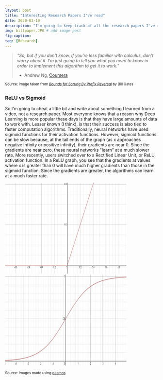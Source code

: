 ```yaml
---
layout: post
title: "Interesting Research Papers I've read"
date: 2020-03-19
description: "I'm going to keep track of all the research papers I've read"
img: billpaper.JPG # add image post
fig-caption:
tag: [Research]
---
```


> *"So, but if you don't know, if you're less familiar with calculus, don't worry about it. I'm just going to tell you what you need to know in order to implement this algorithm to get it to work."*
> - Andrew Ng, [Coursera](https://youtu.be/B-Ks01zR4HY?t=210) 

<sup> Source: image taken from [*Bounds for Sorting By Prefix Reversal*](https://pdfs.semanticscholar.org/58ec/3a02f4ffd14e2cc284076d7dd11994633de5.pdf) by Bill Gates </sup>

### ReLU vs Sigmoid

So I'm going to cheat a little bit and write about something I learned from a video, not a research paper. Most everyone knows that a reason why Deep Learning is more popular these days is that they have large amounts of data to work with. Lesser known (I think), is that their success is also tied to faster computation algorithms. Traditionally, neural networks have used sigmoid functions for their activation functions. However, sigmoid functions can be slow because, at the tail ends of the graph (as x approaches negative infinity or positive infinity), their gradients are near 0. Since the gradients are near zero, these neural networks "learn" at a much slower rate. More recently, users switched over to a Rectified Linear Unit, or ReLU, activation function. In a ReLU graph, you see that the gradients at values where x is greater than 0 will have much higher gradients than those in the sigmoid function. Since the gradients are greater, the algorithms can learn at a much faster rate.

<img src="../assets/img/ReLU.jpg" width="400" height="300">
<img src="../assets/img/sigmoid.JPG" width="400" height="300">

<sup> Source: images made using [desmos](https://www.desmos.com/calculator) </sup>
